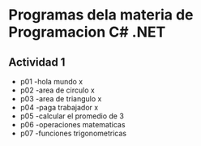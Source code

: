 # Programas dela materia de Programacion C# .NET
## Actividad 1
- p01 -hola mundo x
- p02 -area de circulo x
- p03 -area de triangulo x
- p04 -paga trabajador x
- p05 -calcular el promedio de 3
- p06 -operaciones matematicas
- p07 -funciones trigonometricas
